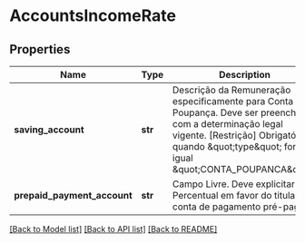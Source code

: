 # AccountsIncomeRate

## Properties
Name | Type | Description | Notes
------------ | ------------- | ------------- | -------------
**saving_account** | **str** | Descrição da Remuneração especificamente para Conta de Poupança. Deve ser preenchido com a determinação legal vigente.   [Restrição] Obrigatório quando \&quot;type\&quot; for igual \&quot;CONTA_POUPANCA\&quot;.  | [optional] 
**prepaid_payment_account** | **str** | Campo Livre. Deve explicitar o Percentual em favor do titular da conta de pagamento pré-paga. | [optional] 

[[Back to Model list]](../README.md#documentation-for-models) [[Back to API list]](../README.md#documentation-for-api-endpoints) [[Back to README]](../README.md)

